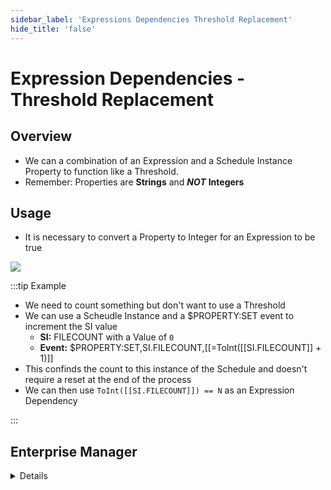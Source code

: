 ```yaml
---
sidebar_label: 'Expressions Dependencies Threshold Replacement'
hide_title: 'false'
---
```


<head>
  <meta name="robots" content="noindex, nofollow" />
</head>

# Expression Dependencies - Threshold Replacement

## Overview

* We can a combination of an Expression and a Schedule Instance Property to function like a Threshold.
* Remember: Properties are **Strings** and **_NOT_** **Integers**

## Usage

* It is necessary to convert a Property to Integer for an Expression to be true

![](../static/imgadvanced/expressiondependency_sm.png)

:::tip Example

* We need to count something but don't want to use a Threshold
* We can use a Scheudle Instance and a $PROPERTY:SET event to increment the SI value
  * **SI:** FILECOUNT with a Value of ```0```
  * **Event:** $PROPERTY:SET,SI.FILECOUNT,[[=ToInt([[SI.FILECOUNT]] + 1)]]
* This confinds the count to this instance of the Schedule and doesn't require a reset at the end of the process
* We can then use ```ToInt([[SI.FILECOUNT]]) == N``` as an Expression Dependency

:::

## Enterprise Manager

<details>

Properties are **Strings** and **_NOT_** **Integers**

It is necessary to convert a Property to Integer for an Expression to be true

![](../static/imgadvanced/ThreshReplace.png)

</details>